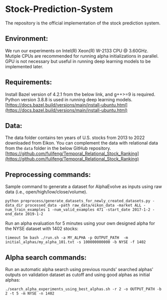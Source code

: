 # Stock-Prediction-System

The repository is the official implementation of the stock prediction system.

## Environment:

We run our experiments on Intel(R) Xeon(R) W-2133 CPU @ 3.60GHz. Mutiple CPUs are recommended for running alpha initializations in parallel. GPU is not necessary but useful in running deep learning models to be implemented later. 

## Requirements:

Install Bazel version of 4.2.1 from the below link, and g++>=9 is required. Python version 3.8.8 is used in running deep learning models.
[https://docs.bazel.build/versions/main/install-ubuntu.html](https://docs.bazel.build/versions/main/install-ubuntu.html)

## Data:

The data folder contains ten years of U.S. stocks from 2013 to 2022 downloaded from Eikon. You can complement the data with relational data from the `data` folder in the below GitHub repository. 
[https://github.com/fulifeng/Temporal_Relational_Stock_Ranking](https://github.com/fulifeng/Temporal_Relational_Stock_Ranking)

## Preprocessing commands:

Sample command to generate a dataset for AlphaEvolve as inputs using raw data (i.e., open/high/low/close/volume).
```
python preprocess/generate_datasets_for_newly_created_datasets.py -data_dir processed_data -path raw_data/eikon_data -market ALL -num_train_examples 1 -num_valid_examples 471 -start_date 2017-1-2 -end_date 2019-1-2
```

Run an alpha evaluation for 5 minutes using your own designed alpha for the NYSE dataset with 1402 stocks:
```
timeout 5m bash ./run.sh -a MY_ALPHA -p OUTPUT_PATH  -m initial_alphas/my_alpha_101.txt -s 100000000000 -b NYSE -f 1402
```

## Alpha search commands:

Run an automatic alpha search using previous rounds' searched alphas' outputs on validation dataset as cutoff and using good alphas as initial alphas:
```
./search_alpha_experiments_using_best_alphas.sh -r 2 -o OUTPUT_PATH -b 2 -t 5 -m NYSE -n 1402
```
